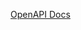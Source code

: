 [OpenAPI Docs](https://htmlpreview.github.io/?https://github.com/department-of-veterans-affairs/vets-api/blob/master/modules/mobile/docs/index.html)
